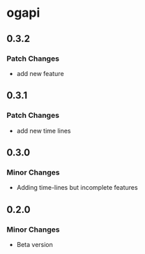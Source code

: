 # ogapi

## 0.3.2

### Patch Changes

- add new feature

## 0.3.1

### Patch Changes

- add new time lines

## 0.3.0

### Minor Changes

- Adding time-lines but incomplete features

## 0.2.0

### Minor Changes

- Beta version

